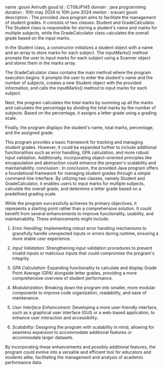 name :gouni Anirudh goud 
id : CT08JP145
domain : java programming 
duration : 10th may 2024 to 10th june 2024
mentor : sravani gouni 
description : The provided Java program aims to facilitate the management of student grades. It consists of two classes: Student and GradeCalculator. The Student class is responsible for storing a student's name and marks for multiple subjects, while the GradeCalculator class calculates the overall grade based on the input marks.

In the Student class, a constructor initializes a student object with a name and an array to store marks for each subject. The inputMarks() method prompts the user to input marks for each subject using a Scanner object and stores them in the marks array.

The GradeCalculator class contains the main method where the program execution begins. It prompts the user to enter the student's name and the number of subjects, creates a new Student object with the provided information, and calls the inputMarks() method to input marks for each subject.

Next, the program calculates the total marks by summing up all the marks and calculates the percentage by dividing the total marks by the number of subjects. Based on the percentage, it assigns a letter grade using a grading scale.

Finally, the program displays the student's name, total marks, percentage, and the assigned grade.

This program provides a basic framework for tracking and managing student grades. However, it could be expanded further to include additional functionalities such as error handling, GPA calculation, and more robust input validation. Additionally, incorporating object-oriented principles like encapsulation and abstraction could enhance the program's scalability and maintainability.
conclusion : In conclusion, the provided Java program offers a foundational framework for managing student grades through a simple command-line interface. By utilizing two classes, namely Student and GradeCalculator, it enables users to input marks for multiple subjects, calculate the overall grade, and determine a letter grade based on a predefined grading scale.

While the program successfully achieves its primary objectives, it represents a starting point rather than a comprehensive solution. It could benefit from several enhancements to improve functionality, usability, and maintainability. These enhancements might include:

1. *Error Handling:* Implementing robust error handling mechanisms to gracefully handle unexpected inputs or errors during runtime, ensuring a more stable user experience.

2. *Input Validation:* Strengthening input validation procedures to prevent invalid inputs or malicious inputs that could compromise the program's integrity.

3. *GPA Calculation:* Expanding functionality to calculate and display Grade Point Average (GPA) alongside letter grades, providing a more comprehensive overview of student performance.

4. *Modularization:* Breaking down the program into smaller, more modular components to improve code organization, readability, and ease of maintenance.

5. *User Interface Enhancement:* Developing a more user-friendly interface, such as a graphical user interface (GUI) or a web-based application, to enhance user interaction and accessibility.

6. *Scalability:* Designing the program with scalability in mind, allowing for seamless expansion to accommodate additional features or accommodate larger datasets.

By incorporating these enhancements and possibly additional features, the program could evolve into a versatile and efficient tool for educators and students alike, facilitating the management and analysis of academic performance data.
